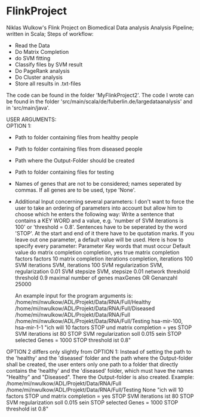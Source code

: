 # FlinkProject
Niklas Wulkow's Flink Project on Biomedical Data analysis
Analysis Pipeline; written in Scala;
Steps of workflow:
  - Read the Data
  - Do Matrix Completion
  - do SVM fitting
  - Classify files by SVM result
  - Do PageRank analysis
  - Do Cluster analysis
  - Store all results in .txt-files


The code can be found in the folder 'MyFlinkProject2'. The code I wrote can be found in the folder
'src/main/scala/de/fuberlin.de/largedataanalysis' and in 'src/main/java'.

USER ARGUMENTS:<br />
OPTION 1:
  - Path to folder containing files from healthy people
  - Path to folder containing files from diseased people
  - Path where the Output-Folder should be created
  - Path to folder containing files for testing
  - Names of genes that are not to be considered; names seperated by commas. If all genes are to be used, type 'None'.
  - Additional Input concerning several parameters: I don't want to force the user to take an ordering of parameters into account
    but allow him to choose which he enters the following way: Write a sentence that contains a KEY WORD and a value, e.g.
    'number of SVM iterations is 100' or 'threshold = 0.8'. Sentences have to be seperated by the word 'STOP'. At the start
    and end of it there have to be quotation marks. If you leave out one parameter, a default value will be used.
    Here is how to specify every parameter:
    Parameter				Key words that must occur	Default value
    do matrix completion		completion, yes			true
    matrix completion factors		factors				10
    matrix completion iterations	completion, iterations		100
    SVM iterations			SVM, iterations			100
    SVM regularization			SVM, regularization		0.01
    SVM stepsize			SVM, stepsize			0.01
    network threshold			threshold			0.9
    maximal number of genes		maxGenes OR Genanzahl		25000
    
    An example input for the program arguments is:
    /home/mi/nwulkow/ADL/Projekt/Data/RNA/Full/Healthy
    /home/mi/nwulkow/ADL/Projekt/Data/RNA/Full/Diseased
    /home/mi/nwulkow/ADL/Projekt/Data/RNA/Full
    /home/mi/nwulkow/ADL/Projekt/Data/RNA/Full/Testing
    hsa-mir-100, hsa-mir-1-1
    "ich will 10 factors STOP und matrix completion = yes STOP SVM iterations ist 80 STOP
    SVM regularization soll 0.015 sein STOP selected Genes = 1000 STOP threshold ist 0.8"
    
OPTION 2 differs only slightly from OPTION 1:
Instead of setting the path to the 'healthy' and the 'diseased' folder and the path where the Output-folder shall be created,
the user enters only one path to a folder that directly contains the 'healthy' and the 'diseased' folder, which must have
the names "Healthy" and "Diseased". There the Output-folder is also created.
Example:
    /home/mi/nwulkow/ADL/Projekt/Data/RNA/Full
    /home/mi/nwulkow/ADL/Projekt/Data/RNA/Full/Testing
    None
    "ich will 10 factors STOP und matrix completion = yes STOP SVM iterations ist 80 STOP
    SVM regularization soll 0.015 sein STOP selected Genes = 1000 STOP threshold ist 0.8"
